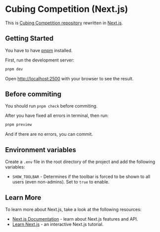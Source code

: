 # Cubing Competition (Next.js)

This is [Cubing Competition repository](https://github.com/Cro-Cube-Comp/Cubing-competition) rewritten in [Next.js](https://nextjs.org/).

## Getting Started

You have to have [pnpm](https://pnpm.io/) installed.

First, run the development server:

```bash
pnpm dev
```

Open [http://localhost:2500](http://localhost:2500) with your browser to see the result.

## Before commiting

You should run `pnpm check` before commiting.

After you have fixed all errors in terminal, then run:

```bash
pnpm preview
```

And if there are no errors, you can commit.

## Environment variables

Create a `.env` file in the root directory of the project and add the following variables:

-   `SHOW_TOOLBAR` - Determines if the toolbar is forced to be shown to all users (even non-admins). Set to `true` to enable.

## Learn More

To learn more about Next.js, take a look at the following resources:

-   [Next.js Documentation](https://nextjs.org/docs) - learn about Next.js features and API.
-   [Learn Next.js](https://nextjs.org/learn) - an interactive Next.js tutorial.
